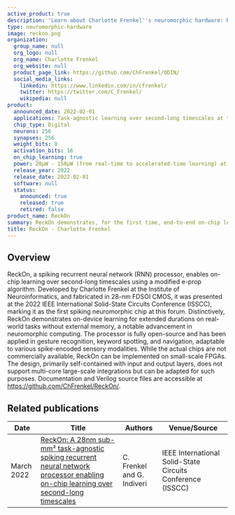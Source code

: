 ```yaml
---
active_product: true
description: 'Learn about Charlotte Frenkel''s neuromorphic hardware: ReckOn'
type: neuromorphic-hardware
image: reckon.png
organization:
  group_name: null
  org_logo: null
  org_name: Charlotte Frenkel
  org_website: null
  product_page_link: https://github.com/ChFrenkel/ODIN/
  social_media_links:
    linkedin: https://www.linkedin.com/in/cfrenkel/
    twitter: https://twitter.com/C_Frenkel/
    wikipedia: null
product:
  announced_date: 2022-02-01
  applications: Task-agnostic learning over second-long timescales at the extreme edge 
  chip_type: Digital
  neurons: 256
  synapses: 256
  weight_bits: 8
  activation_bits: 16
  on_chip_learning: true
  power: 20µW - 150µW (from real-time to accelerated-time learning) at 0.5V
  release_year: 2022
  release_date: 2022-02-01
  software: null
  status:
    announced: true
    released: true
    retired: false
product_name: ReckOn
summary: ReckOn demonstrates, for the first time, end-to-end on-chip learning over second-long timescales (no external memory accesses, no pre-training). It is based on a bio-inspired alternative to backpropagation through time (BPTT), the e-prop training algorithm, which has been modified to reduce the memory overhead required for training to only 0.8% of the equivalent inference-only design. This allows for a low-cost solution with a 0.45-mm² core area and a <50-µW power budget at 0.5V for real-time learning in 28-nm FDSOI CMOS, which is suitable for an always-on deployment at the extreme edge. Furthermore, similarly to the brain, ReckOn exploits the sensor-agnostic property of spike-based information. Combined with code-agnostic e-prop-based training, this leads to a task-agnostic learning chip that is demonstrated on vision, audition and navigation tasks. 
title: ReckOn - Charlotte Frenkel
---
```


## Overview
ReckOn, a spiking recurrent neural network (RNN) processor, enables on-chip learning over second-long timescales using a modified e-prop algorithm. Developed by Charlotte Frenkel at the Institute of Neuroinformatics, and fabricated in 28-nm FDSOI CMOS, it was presented at the 2022 IEEE International Solid-State Circuits Conference (ISSCC), marking it as the first spiking neuromorphic chip at this forum. Distinctively, ReckOn demonstrates on-device learning for extended durations on real-world tasks without external memory, a notable advancement in neuromorphic computing. The processor is fully open-source and has been applied in gesture recognition, keyword spotting, and navigation, adaptable to various spike-encoded sensory modalities. While the actual chips are not commercially available, ReckOn can be implemented on small-scale FPGAs. The design, primarily self-contained with input and output layers, does not support multi-core large-scale integrations but can be adapted for such purposes. Documentation and Verilog source files are accessible at https://github.com/ChFrenkel/ReckOn/.

## Related publications

| Date | Title | Authors  | Venue/Source |
|------|-------|----------|------------- |
| March 2022 | [ReckOn: A 28nm sub-mm² task-agnostic spiking recurrent neural network processor enabling on-chip learning over second-long timescales](https://ieeexplore.ieee.org/document/9731734) | C. Frenkel and G. Indiveri | IEEE International Solid-State Circuits Conference (ISSCC) |
